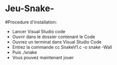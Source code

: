 # Jeu-Snake-
#Procedure d'installation: 
- Lancer Visual Studio code
- Ouvrir dans le dossier contenant le Code
- Ouvrez un terminal dans Visual Studio Code
- Entrez la commande cc SnakeV1.c -o snake -Wall
- Puis ./snake
- Vous pouvez maintenant jouer 
